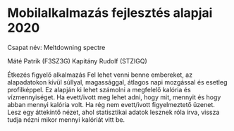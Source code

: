 # Mobilalkalmazás fejlesztés alapjai 2020

Csapat név: Meltdowning spectre

Máté Patrik (F3SZ3G)
Kapitány Rudolf (STZIGQ)

Étkezés figyelő alkalmazás
Fel lehet venni benne embereket, az alapadatokon kívül súllyal, magassággal, átlagos napi mozgással és esetleg profilképpel.
Ez alapján ki lehet számolni a megfelelő kalória és vízmennyiséget.
Ha evett/ivott meg lehet adni, hogy mit, mennyit és hogy abban mennyi kalória volt.
Ha rég nem evett/ivott figyelmeztető üzenet.
Lesz egy áttekintő nézet, ahol statisztikai adatok lesznek róla írva, vissza tudja nézni mikor mennyi kalóriát vitt be.
